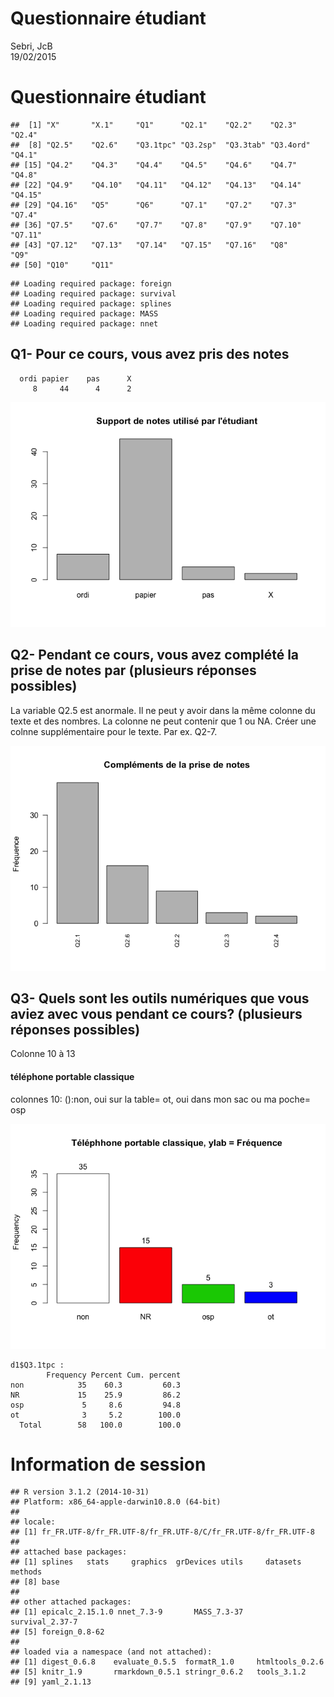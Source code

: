 # Questionnaire étudiant
Sebri, JcB  
19/02/2015  

Questionnaire étudiant
======================


```
##  [1] "X"       "X.1"     "Q1"      "Q2.1"    "Q2.2"    "Q2.3"    "Q2.4"   
##  [8] "Q2.5"    "Q2.6"    "Q3.1tpc" "Q3.2sp"  "Q3.3tab" "Q3.4ord" "Q4.1"   
## [15] "Q4.2"    "Q4.3"    "Q4.4"    "Q4.5"    "Q4.6"    "Q4.7"    "Q4.8"   
## [22] "Q4.9"    "Q4.10"   "Q4.11"   "Q4.12"   "Q4.13"   "Q4.14"   "Q4.15"  
## [29] "Q4.16"   "Q5"      "Q6"      "Q7.1"    "Q7.2"    "Q7.3"    "Q7.4"   
## [36] "Q7.5"    "Q7.6"    "Q7.7"    "Q7.8"    "Q7.9"    "Q7.10"   "Q7.11"  
## [43] "Q7.12"   "Q7.13"   "Q7.14"   "Q7.15"   "Q7.16"   "Q8"      "Q9"     
## [50] "Q10"     "Q11"
```

```
## Loading required package: foreign
## Loading required package: survival
## Loading required package: splines
## Loading required package: MASS
## Loading required package: nnet
```

Q1- Pour ce cours, vous avez pris des notes
--------------------------------------------


```
  ordi papier    pas      X 
     8     44      4      2 
```

![](qs_etudiants_files/figure-html/notes-1.png) 

Q2- Pendant ce cours, vous avez complété la prise de notes par (plusieurs réponses possibles)
---------------------------------------------------------------------------------------------
La variable Q2.5 est anormale. Il ne peut y avoir dans la même colonne du texte et des nombres. La colonne ne peut contenir que 1 ou NA. Créer une colnne supplémentaire pour le texte. Par ex. Q2-7.

![](qs_etudiants_files/figure-html/unnamed-chunk-1-1.png) 

Q3- Quels sont les outils numériques que vous aviez avec vous pendant ce cours? (plusieurs réponses possibles)
------------------------------------
Colonne 10 à 13

#### téléphone portable classique
colonnes 10: ():non, oui sur la table= ot,	oui dans mon sac ou ma poche= osp

![](qs_etudiants_files/figure-html/outils-1.png) 

```
d1$Q3.1tpc : 
        Frequency Percent Cum. percent
non            35    60.3         60.3
NR             15    25.9         86.2
osp             5     8.6         94.8
ot              3     5.2        100.0
  Total        58   100.0        100.0
```

Information de session
======================


```
## R version 3.1.2 (2014-10-31)
## Platform: x86_64-apple-darwin10.8.0 (64-bit)
## 
## locale:
## [1] fr_FR.UTF-8/fr_FR.UTF-8/fr_FR.UTF-8/C/fr_FR.UTF-8/fr_FR.UTF-8
## 
## attached base packages:
## [1] splines   stats     graphics  grDevices utils     datasets  methods  
## [8] base     
## 
## other attached packages:
## [1] epicalc_2.15.1.0 nnet_7.3-9       MASS_7.3-37      survival_2.37-7 
## [5] foreign_0.8-62  
## 
## loaded via a namespace (and not attached):
## [1] digest_0.6.8    evaluate_0.5.5  formatR_1.0     htmltools_0.2.6
## [5] knitr_1.9       rmarkdown_0.5.1 stringr_0.6.2   tools_3.1.2    
## [9] yaml_2.1.13
```

